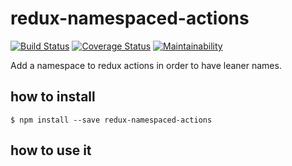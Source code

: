 # redux-namespaced-actions

[![Build Status](https://travis-ci.org/0xc14m1z/redux-namespaced-actions.svg?branch=master)](https://travis-ci.org/0xc14m1z/redux-namespaced-actions) [![Coverage Status](https://coveralls.io/repos/github/0xc14m1z/redux-namespaced-actions/badge.svg?branch=master)](https://coveralls.io/github/0xc14m1z/redux-namespaced-actions?branch=master) [![Maintainability](https://api.codeclimate.com/v1/badges/71529a56fad691ed2c10/maintainability)](https://codeclimate.com/github/0xc14m1z/redux-namespaced-actions/maintainability)

Add a namespace to redux actions in order to have leaner names.

## how to install

```
$ npm install --save redux-namespaced-actions
```

## how to use it